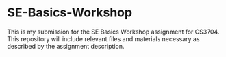 # SE-Basics-Workshop
This is my submission for the SE Basics Workshop assignment for CS3704. This repository will include relevant files and materials necessary as described by the assignment description.
